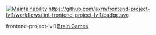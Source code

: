 [![Maintainability](https://api.codeclimate.com/v1/badges/a99a88d28ad37a79dbf6/maintainability)](https://codeclimate.com/github/codeclimate/codeclimate/maintainability)
https://github.com/axrn/frontend-project-lvl1/workflows/lint-frontend-project-lvl1/badge.svg

frontend-project-lvl1 [Brain Games](https://ru.hexlet.io/professions/frontend/projects/44)
